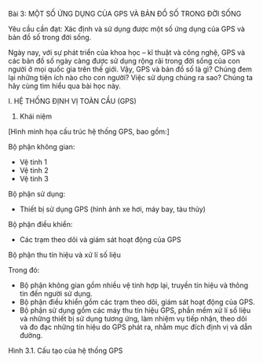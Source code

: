 Bài 3: MỘT SỐ ỨNG DỤNG CỦA GPS VÀ BẢN ĐỒ SỐ TRONG ĐỜI SỐNG

Yêu cầu cần đạt:
Xác định và sử dụng được một số ứng dụng của GPS và bản đồ số trong đời sống.

Ngày nay, với sự phát triển của khoa học – kĩ thuật và công nghệ, GPS và các bản đồ số ngày càng được sử dụng rộng rãi trong đời sống của con người ở mọi quốc gia trên thế giới.
Vậy, GPS và bản đồ số là gì? Chúng đem lại những tiện ích nào cho con người? Việc sử dụng chúng ra sao? Chúng ta hãy cùng tìm hiểu qua bài học này.

I. HỆ THỐNG ĐỊNH VỊ TOÀN CẦU (GPS)

1. Khái niệm

[Hình minh họa cấu trúc hệ thống GPS, bao gồm:]

Bộ phận không gian:
- Vệ tinh 1
- Vệ tinh 2
- Vệ tinh 3

Bộ phận sử dụng:
- Thiết bị sử dụng GPS (hình ảnh xe hơi, máy bay, tàu thủy)

Bộ phận điều khiển:
- Các trạm theo dõi và giám sát hoạt động của GPS

Bộ phận thu tín hiệu và xử lí số liệu

Trong đó:
- Bộ phận không gian gồm nhiều vệ tinh hợp lại, truyền tín hiệu và thông tin đến người sử dụng.
- Bộ phận điều khiển gồm các trạm theo dõi, giám sát hoạt động của GPS.
- Bộ phận sử dụng gồm các máy thu tín hiệu GPS, phần mềm xử lí số liệu và những thiết bị sử dụng tương ứng, làm nhiệm vụ tiếp nhận, theo dõi và đo đạc những tín hiệu do GPS phát ra, nhằm mục đích định vị và dẫn đường.

Hình 3.1. Cấu tạo của hệ thống GPS
